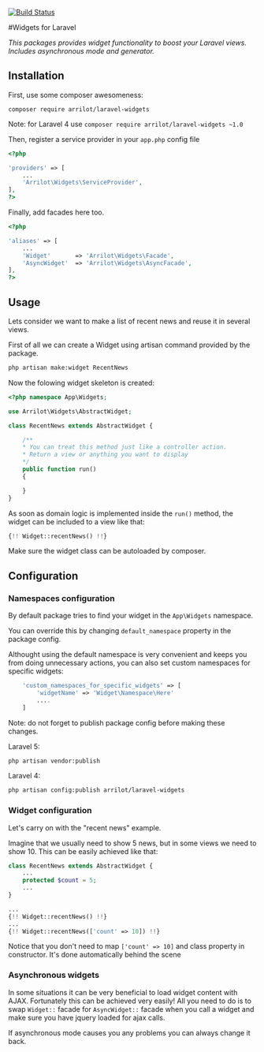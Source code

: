 [![Build Status](https://travis-ci.org/Arrilot/laravel-widgets.svg?branch=2.0)](https://travis-ci.org/Arrilot/laravel-widgets)

#Widgets for Laravel

*This packages provides widget functionality to boost your Laravel views. Includes asynchronous mode and generator.*

## Installation

First, use some composer awesomeness:

```composer require arrilot/laravel-widgets```

Note: for Laravel 4 use  ```composer require arrilot/laravel-widgets ~1.0```

Then, register a service provider in your `app.php` config file

```php
<?php

'providers' => [
    ...
    'Arrilot\Widgets\ServiceProvider',
],
?>
```

Finally, add facades here too.

```php
<?php

'aliases' => [
    ...
    'Widget'       => 'Arrilot\Widgets\Facade',
    'AsyncWidget'  => 'Arrilot\Widgets\AsyncFacade',
],
?>
```

## Usage

Lets consider we want to make a list of recent news and reuse it in several views.

First of all we can create a Widget using artisan command provided by the package.
```bash
php artisan make:widget RecentNews
```

Now the folowing widget skeleton is created:
```php
<?php namespace App\Widgets;

use Arrilot\Widgets\AbstractWidget;

class RecentNews extends AbstractWidget {

    /**
    * You can treat this method just like a controller action.
    * Return a view or anything you want to display
    */
	public function run()
	{

	}
}
```

As soon as domain logic is implemented inside the `run()` method, the widget can be included to a view like that:
```php
{!! Widget::recentNews() !!}
```
Make sure the widget class can be autoloaded by composer.

## Configuration

### Namespaces configuration
By default package tries to find your widget in the ```App\Widgets``` namespace.

You can override this by changing `default_namespace` property in the package config.

Althought using the default namespace is very convenient and keeps you from doing unnecessary actions, you can also set custom namespaces for specific widgets:
```php
    'custom_namespaces_for_specific_widgets' => [
        'widgetName' => 'Widget\Namespace\Here'
        ....
    ]
```

Note: do not forget to publish package config before making these changes.

Laravel 5:
```bash
php artisan vendor:publish
```

Laravel 4:
```bash
php artisan config:publish arrilot/laravel-widgets
```

### Widget configuration

Let's carry on with the "recent news" example.

Imagine that we usually need to show 5 news, but in some views we need to show 10.
This can be easily achieved like that:

```php
class RecentNews extends AbstractWidget {
    ...
    protected $count = 5;
    ...
}

...
{!! Widget::recentNews() !!}
...
{!! Widget::recentNews(['count' => 10]) !!}
```
Notice that you don't need to map `['count' => 10]` and class property in constructor. It's done automatically behind the scene

### Asynchronous widgets

In some situations it can be very beneficial to load widget content with AJAX.
Fortunately this can be achieved very easily!
All you need to do is to swap `Widget::` facade for `AsyncWidget::` facade when you call a widget and make sure you have jquery loaded for ajax calls.

If asynchronous mode causes you any problems you can always change it back.

